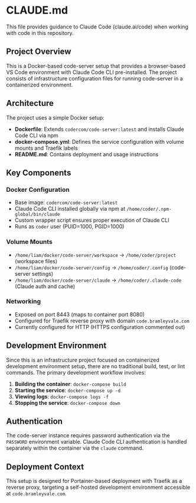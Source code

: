 # CLAUDE.md

This file provides guidance to Claude Code (claude.ai/code) when working with code in this repository.

## Project Overview

This is a Docker-based code-server setup that provides a browser-based VS Code environment with Claude Code CLI pre-installed. The project consists of infrastructure configuration files for running code-server in a containerized environment.

## Architecture

The project uses a simple Docker setup:
- **Dockerfile**: Extends `codercom/code-server:latest` and installs Claude Code CLI via npm
- **docker-compose.yml**: Defines the service configuration with volume mounts and Traefik labels
- **README.md**: Contains deployment and usage instructions

## Key Components

### Docker Configuration
- Base image: `codercom/code-server:latest`
- Claude Code CLI installed globally via npm at `/home/coder/.npm-global/bin/claude`
- Custom wrapper script ensures proper execution of Claude CLI
- Runs as `coder` user (PUID=1000, PGID=1000)

### Volume Mounts
- `/home/liam/docker/code-server/workspace` → `/home/coder/project` (workspace files)
- `/home/liam/docker/code-server/config` → `/home/coder/.config` (code-server settings)
- `/home/liam/docker/code-server/claude` → `/home/coder/.claude-code` (Claude auth and cache)

### Networking
- Exposed on port 8443 (maps to container port 8080)
- Configured for Traefik reverse proxy with domain `code.bramleyvale.com`
- Currently configured for HTTP (HTTPS configuration commented out)

## Development Environment

Since this is an infrastructure project focused on containerized development environment setup, there are no traditional build, test, or lint commands. The primary development workflow involves:

1. **Building the container**: `docker-compose build`
2. **Starting the service**: `docker-compose up -d`
3. **Viewing logs**: `docker-compose logs -f`
4. **Stopping the service**: `docker-compose down`

## Authentication

The code-server instance requires password authentication via the `PASSWORD` environment variable. Claude Code CLI authentication is handled separately within the container via the `claude` command.

## Deployment Context

This setup is designed for Portainer-based deployment with Traefik as a reverse proxy, targeting a self-hosted development environment accessible at `code.bramleyvale.com`.